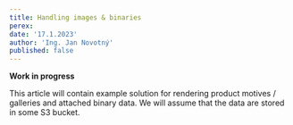 ```yaml
---
title: Handling images & binaries
perex:
date: '17.1.2023'
author: 'Ing. Jan Novotný'
published: false
---
```


**Work in progress**

This article will contain example solution for rendering product motives / galleries and attached binary data. We will
assume that the data are stored in some S3 bucket.